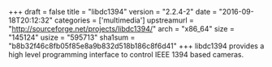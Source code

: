 +++
draft = false
title = "libdc1394"
version = "2.2.4-2"
date = "2016-09-18T20:12:32"
categories = ['multimedia']
upstreamurl = "http://sourceforge.net/projects/libdc1394/"
arch = "x86_64"
size = "145124"
usize = "595713"
sha1sum = "b8b32f46c8fb05f85e8a9b832d518b186c8f6d41"
+++
libdc1394 provides a high level programming interface to control IEEE 1394 based cameras.